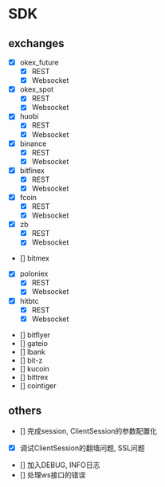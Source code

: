 # SDK

## exchanges

- [x] okex_future
    - [x] REST
    - [x] Websocket

- [x] okex_spot
    - [x] REST
    - [x] Websocket

- [x] huobi
    - [x] REST
    - [x] Websocket

- [x] binance
    - [x] REST
    - [x] Websocket

- [x] bitfinex
    - [x] REST
    - [x] Websocket

- [x] fcoin
    - [x] REST
    - [x] Websocket

- [x] zb
    - [x] REST
    - [X] Websocket

- [] bitmex

- [x] poloniex
    - [x] REST
    - [x] Websocket

- [x] hitbtc
    - [x] REST
    - [x] Websocket

- [] bitflyer
- [] gateio
- [] lbank
- [] bit-z
- [] kucoin
- [] bittrex
- [] cointiger

## others

- [] 完成session, ClientSession的参数配置化
- [x] 调试ClientSession的翻墙问题, SSL问题
- [] 加入DEBUG, INFO日志
- [] 处理ws接口的错误
